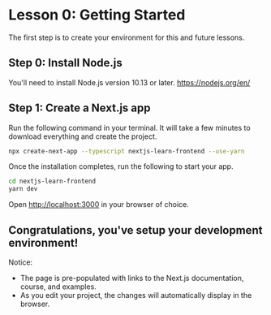 # Lesson 0: Getting Started

The first step is to create your environment for this and future lessons.

## Step 0: Install Node.js

You'll need to install Node.js version 10.13 or later.
https://nodejs.org/en/

## Step 1: Create a Next.js app

Run the following command in your terminal. It will take a few minutes to download everything and create the project.

```sh
npx create-next-app --typescript nextjs-learn-frontend --use-yarn
```

Once the installation completes, run the following to start your app.

```sh
cd nextjs-learn-frontend
yarn dev
```

Open <http://localhost:3000> in your browser of choice.

## Congratulations, you've setup your development environment!

Notice:

- The page is pre-populated with links to the Next.js documentation, course, and examples.
- As you edit your project, the changes will automatically display in the browser.
